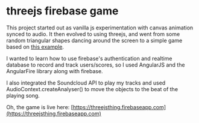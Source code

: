 # threejs firebase game

This project started out as vanilla js experimentation with canvas animation synced to audio. 
It then evolved to using threejs, and went from some random triangular shapes dancing around the screen to a simple game based on [this example](https://threejs.org/examples/#misc_controls_pointerlock).

I wanted to learn how to use firebase's authentication and realtime database to record and track users/scores, so I used AngularJS and the AngularFire library along with firebase.

I also integrated the Soundcloud API to play my tracks and used AudioContext.createAnalyser() to move the objects to the beat of the playing song.

Oh, the game is live here: [https://threejsthing.firebaseapp.com](https://threejsthing.firebaseapp.com)